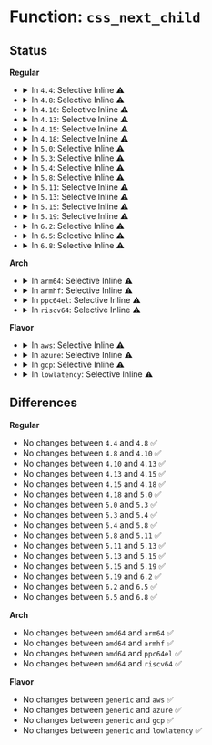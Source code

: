 # Function: <code>css_next_child</code>

## Status
<b>Regular</b>
<ul>
<li>
<details>
<summary>In <code>4.4</code>: Selective Inline ⚠️</summary>

```c
struct cgroup_subsys_state *css_next_child(struct cgroup_subsys_state *pos, struct cgroup_subsys_state *parent);
```

**Collision:** Unique Global

**Inline:** Selective

**Transformation:** False

**Instances:**

```
In kernel/cgroup.c (ffffffff81113ef9)
Location: kernel/cgroup.c:3765
Inline: True
Inline callers:
  - kernel/cgroup.c:rebind_subsystems
  - kernel/cgroup.c:css_rightmost_descendant
  - kernel/cgroup.c:css_next_descendant_post
  - kernel/cgroup.c:css_next_descendant_post
  - kernel/cgroup.c:css_has_online_children
Direct callers:
  - kernel/cgroup.c:css_rightmost_descendant
  - kernel/cgroup.c:css_next_descendant_post
  - kernel/cgroup.c:css_has_online_children
  - kernel/cgroup_freezer.c:freezer_read
  - kernel/cgroup_freezer.c:freezer_read
  - kernel/cpuset.c:cpuset_css_online
  - kernel/cpuset.c:cpuset_css_online
  - mm/memcontrol.c:mem_cgroup_hierarchy_write
  - mm/memcontrol.c:memcg_activate_kmem
```
**Symbols:**

```
ffffffff81116200-ffffffff81116270: css_next_child (STB_GLOBAL)
```
</details>
</li>
<li>
<details>
<summary>In <code>4.8</code>: Selective Inline ⚠️</summary>

```c
struct cgroup_subsys_state *css_next_child(struct cgroup_subsys_state *pos, struct cgroup_subsys_state *parent);
```

**Collision:** Unique Global

**Inline:** Selective

**Transformation:** False

**Instances:**

```
In kernel/cgroup.c (ffffffff8111d935)
Location: kernel/cgroup.c:3954
Inline: True
Inline callers:
  - kernel/cgroup.c:css_has_online_children
  - kernel/cgroup.c:css_rightmost_descendant
  - kernel/cgroup.c:rebind_subsystems
Direct callers:
  - kernel/cgroup.c:css_has_online_children
  - kernel/cgroup.c:css_rightmost_descendant
  - kernel/cgroup_freezer.c:freezer_read
  - kernel/cgroup_freezer.c:freezer_read
  - kernel/cpuset.c:cpuset_css_online
  - kernel/cpuset.c:cpuset_css_online
  - mm/memcontrol.c:mem_cgroup_hierarchy_write
```
**Symbols:**

```
ffffffff8111cc10-ffffffff8111cc80: css_next_child (STB_GLOBAL)
```
</details>
</li>
<li>
<details>
<summary>In <code>4.10</code>: Selective Inline ⚠️</summary>

```c
struct cgroup_subsys_state *css_next_child(struct cgroup_subsys_state *pos, struct cgroup_subsys_state *parent);
```

**Collision:** Unique Global

**Inline:** Selective

**Transformation:** False

**Instances:**

```
In kernel/cgroup.c (ffffffff81125c65)
Location: kernel/cgroup.c:3965
Inline: True
Inline callers:
  - kernel/cgroup.c:css_has_online_children
  - kernel/cgroup.c:css_rightmost_descendant
  - kernel/cgroup.c:rebind_subsystems
Direct callers:
  - kernel/cgroup.c:css_has_online_children
  - kernel/cgroup.c:css_rightmost_descendant
  - kernel/cgroup_freezer.c:freezer_read
  - kernel/cgroup_freezer.c:freezer_read
  - kernel/cpuset.c:cpuset_css_online
  - kernel/cpuset.c:cpuset_css_online
  - mm/memcontrol.c:mem_cgroup_hierarchy_write
```
**Symbols:**

```
ffffffff81124f40-ffffffff81124fb0: css_next_child (STB_GLOBAL)
```
</details>
</li>
<li>
<details>
<summary>In <code>4.13</code>: Selective Inline ⚠️</summary>

```c
struct cgroup_subsys_state *css_next_child(struct cgroup_subsys_state *pos, struct cgroup_subsys_state *parent);
```

**Collision:** Unique Global

**Inline:** Selective

**Transformation:** False

**Instances:**

```
In kernel/cgroup/cgroup.c (ffffffff811279d5)
Location: kernel/cgroup/cgroup.c:3452
Inline: True
Inline callers:
  - kernel/cgroup/cgroup.c:css_has_online_children
  - kernel/cgroup/cgroup.c:css_rightmost_descendant
  - kernel/cgroup/cgroup.c:rebind_subsystems
Direct callers:
  - kernel/cgroup/cgroup.c:css_has_online_children
  - kernel/cgroup/cgroup.c:css_rightmost_descendant
  - kernel/cgroup/freezer.c:freezer_read
  - kernel/cgroup/freezer.c:freezer_read
  - kernel/cgroup/cpuset.c:cpuset_css_online
  - kernel/cgroup/cpuset.c:cpuset_css_online
  - mm/memcontrol.c:mem_cgroup_hierarchy_write
```
**Symbols:**

```
ffffffff81125920-ffffffff8112598c: css_next_child (STB_GLOBAL)
```
</details>
</li>
<li>
<details>
<summary>In <code>4.15</code>: Selective Inline ⚠️</summary>

```c
struct cgroup_subsys_state *css_next_child(struct cgroup_subsys_state *pos, struct cgroup_subsys_state *parent);
```

**Collision:** Unique Global

**Inline:** Selective

**Transformation:** False

**Instances:**

```
In kernel/cgroup/cgroup.c (ffffffff81133de5)
Location: kernel/cgroup/cgroup.c:3821
Inline: True
Inline callers:
  - kernel/cgroup/cgroup.c:css_has_online_children
  - kernel/cgroup/cgroup.c:css_rightmost_descendant
  - kernel/cgroup/cgroup.c:rebind_subsystems
Direct callers:
  - kernel/cgroup/cgroup.c:css_has_online_children
  - kernel/cgroup/cgroup.c:css_rightmost_descendant
  - kernel/cgroup/freezer.c:update_if_frozen
  - kernel/cgroup/freezer.c:update_if_frozen
  - kernel/cgroup/cpuset.c:cpuset_css_online
  - kernel/cgroup/cpuset.c:cpuset_css_online
  - mm/memcontrol.c:mem_cgroup_hierarchy_write
```
**Symbols:**

```
ffffffff81131bf0-ffffffff81131c5c: css_next_child (STB_GLOBAL)
```
</details>
</li>
<li>
<details>
<summary>In <code>4.18</code>: Selective Inline ⚠️</summary>

```c
struct cgroup_subsys_state *css_next_child(struct cgroup_subsys_state *pos, struct cgroup_subsys_state *parent);
```

**Collision:** Unique Global

**Inline:** Selective

**Transformation:** False

**Instances:**

```
In kernel/cgroup/cgroup.c (ffffffff811424e5)
Location: kernel/cgroup/cgroup.c:3858
Inline: True
Inline callers:
  - kernel/cgroup/cgroup.c:css_has_online_children
  - kernel/cgroup/cgroup.c:css_rightmost_descendant
  - kernel/cgroup/cgroup.c:rebind_subsystems
Direct callers:
  - kernel/cgroup/cgroup.c:css_has_online_children
  - kernel/cgroup/cgroup.c:css_rightmost_descendant
  - kernel/cgroup/freezer.c:update_if_frozen
  - kernel/cgroup/freezer.c:update_if_frozen
  - kernel/cgroup/cpuset.c:cpuset_css_online
  - kernel/cgroup/cpuset.c:cpuset_css_online
  - mm/memcontrol.c:mem_cgroup_hierarchy_write
```
**Symbols:**

```
ffffffff81140310-ffffffff8114037f: css_next_child (STB_GLOBAL)
```
</details>
</li>
<li>
<details>
<summary>In <code>5.0</code>: Selective Inline ⚠️</summary>

```c
struct cgroup_subsys_state *css_next_child(struct cgroup_subsys_state *pos, struct cgroup_subsys_state *parent);
```

**Collision:** Unique Global

**Inline:** Selective

**Transformation:** False

**Instances:**

```
In kernel/cgroup/cgroup.c (ffffffff8114df65)
Location: kernel/cgroup/cgroup.c:3922
Inline: True
Inline callers:
  - kernel/cgroup/cgroup.c:css_has_online_children
  - kernel/cgroup/cgroup.c:css_rightmost_descendant
  - kernel/cgroup/cgroup.c:rebind_subsystems
Direct callers:
  - kernel/cgroup/cgroup.c:css_has_online_children
  - kernel/cgroup/cgroup.c:css_rightmost_descendant
  - kernel/cgroup/freezer.c:update_if_frozen
  - kernel/cgroup/freezer.c:update_if_frozen
  - kernel/cgroup/cpuset.c:cpuset_css_online
  - kernel/cgroup/cpuset.c:cpuset_css_online
  - kernel/cgroup/cpuset.c:update_sibling_cpumasks
  - kernel/cgroup/cpuset.c:update_sibling_cpumasks
  - mm/memcontrol.c:mem_cgroup_hierarchy_write
```
**Symbols:**

```
ffffffff8114bd80-ffffffff8114bdef: css_next_child (STB_GLOBAL)
```
</details>
</li>
<li>
<details>
<summary>In <code>5.3</code>: Selective Inline ⚠️</summary>

```c
struct cgroup_subsys_state *css_next_child(struct cgroup_subsys_state *pos, struct cgroup_subsys_state *parent);
```

**Collision:** Unique Global

**Inline:** Selective

**Transformation:** False

**Instances:**

```
In kernel/cgroup/cgroup.c (ffffffff81159d0d)
Location: kernel/cgroup/cgroup.c:4178
Inline: True
Inline callers:
  - kernel/cgroup/cgroup.c:css_has_online_children
  - kernel/cgroup/cgroup.c:css_rightmost_descendant
  - kernel/cgroup/cgroup.c:rebind_subsystems
Direct callers:
  - kernel/cgroup/cgroup.c:css_has_online_children
  - kernel/cgroup/cgroup.c:css_rightmost_descendant
  - kernel/cgroup/legacy_freezer.c:update_if_frozen
  - kernel/cgroup/legacy_freezer.c:update_if_frozen
  - kernel/cgroup/cpuset.c:cpuset_css_online
  - kernel/cgroup/cpuset.c:cpuset_css_online
  - kernel/cgroup/cpuset.c:update_sibling_cpumasks
  - kernel/cgroup/cpuset.c:update_sibling_cpumasks
  - kernel/cgroup/cpuset.c:validate_change
  - kernel/cgroup/cpuset.c:validate_change
  - kernel/cgroup/cpuset.c:validate_change
  - kernel/cgroup/cpuset.c:validate_change
  - mm/memcontrol.c:mem_cgroup_hierarchy_write
```
**Symbols:**

```
ffffffff81157630-ffffffff8115769a: css_next_child (STB_GLOBAL)
```
</details>
</li>
<li>
<details>
<summary>In <code>5.4</code>: Selective Inline ⚠️</summary>

```c
struct cgroup_subsys_state *css_next_child(struct cgroup_subsys_state *pos, struct cgroup_subsys_state *parent);
```

**Collision:** Unique Global

**Inline:** Selective

**Transformation:** False

**Instances:**

```
In kernel/cgroup/cgroup.c (ffffffff8116599d)
Location: kernel/cgroup/cgroup.c:4180
Inline: True
Inline callers:
  - kernel/cgroup/cgroup.c:css_has_online_children
  - kernel/cgroup/cgroup.c:css_rightmost_descendant
  - kernel/cgroup/cgroup.c:rebind_subsystems
Direct callers:
  - kernel/cgroup/cgroup.c:css_has_online_children
  - kernel/cgroup/cgroup.c:css_rightmost_descendant
  - kernel/cgroup/legacy_freezer.c:update_if_frozen
  - kernel/cgroup/legacy_freezer.c:update_if_frozen
  - kernel/cgroup/cpuset.c:cpuset_css_online
  - kernel/cgroup/cpuset.c:cpuset_css_online
  - kernel/cgroup/cpuset.c:update_sibling_cpumasks
  - kernel/cgroup/cpuset.c:update_sibling_cpumasks
  - kernel/cgroup/cpuset.c:validate_change
  - kernel/cgroup/cpuset.c:validate_change
  - kernel/cgroup/cpuset.c:validate_change
  - kernel/cgroup/cpuset.c:validate_change
  - mm/memcontrol.c:mem_cgroup_hierarchy_write
```
**Symbols:**

```
ffffffff811632a0-ffffffff8116330a: css_next_child (STB_GLOBAL)
```
</details>
</li>
<li>
<details>
<summary>In <code>5.8</code>: Selective Inline ⚠️</summary>

```c
struct cgroup_subsys_state *css_next_child(struct cgroup_subsys_state *pos, struct cgroup_subsys_state *parent);
```

**Collision:** Unique Global

**Inline:** Selective

**Transformation:** False

**Instances:**

```
In kernel/cgroup/cgroup.c (ffffffff81176a99)
Location: kernel/cgroup/cgroup.c:4121
Inline: True
Inline callers:
  - kernel/cgroup/cgroup.c:css_has_online_children
  - kernel/cgroup/cgroup.c:css_has_online_children
  - kernel/cgroup/cgroup.c:css_rightmost_descendant
  - kernel/cgroup/cgroup.c:css_rightmost_descendant
  - kernel/cgroup/cgroup.c:cgroup_apply_cftypes
  - kernel/cgroup/cgroup.c:cgroup_apply_cftypes
  - kernel/cgroup/cgroup.c:cgroup_apply_control_disable
  - kernel/cgroup/cgroup.c:cgroup_apply_control_enable
  - kernel/cgroup/cgroup.c:cgroup_propagate_control
  - kernel/cgroup/cgroup.c:cgroup_save_control
  - kernel/cgroup/cgroup.c:cgroup_save_control
  - kernel/cgroup/cgroup.c:cgroup_lock_and_drain_offline
  - kernel/cgroup/cgroup.c:cgroup_update_dfl_csses
  - kernel/cgroup/cgroup.c:rebind_subsystems
Direct callers:
  - kernel/cgroup/cgroup.c:cgroup_apply_control_enable
  - kernel/cgroup/cgroup.c:cgroup_propagate_control
  - kernel/cgroup/cgroup.c:cgroup_update_dfl_csses
  - kernel/cgroup/legacy_freezer.c:update_if_frozen
  - kernel/cgroup/legacy_freezer.c:update_if_frozen
  - kernel/cgroup/cpuset.c:cpuset_css_online
  - kernel/cgroup/cpuset.c:cpuset_css_online
  - kernel/cgroup/cpuset.c:update_sibling_cpumasks
  - kernel/cgroup/cpuset.c:update_sibling_cpumasks
  - kernel/cgroup/cpuset.c:validate_change
  - kernel/cgroup/cpuset.c:validate_change
  - kernel/cgroup/cpuset.c:validate_change
  - kernel/cgroup/cpuset.c:validate_change
  - mm/memcontrol.c:mem_cgroup_hierarchy_write
```
**Symbols:**

```
ffffffff81174560-ffffffff811745ca: css_next_child (STB_GLOBAL)
```
</details>
</li>
<li>
<details>
<summary>In <code>5.11</code>: Selective Inline ⚠️</summary>

```c
struct cgroup_subsys_state *css_next_child(struct cgroup_subsys_state *pos, struct cgroup_subsys_state *parent);
```

**Collision:** Unique Global

**Inline:** Selective

**Transformation:** False

**Instances:**

```
In kernel/cgroup/cgroup.c (ffffffff8117379b)
Location: kernel/cgroup/cgroup.c:4122
Inline: True
Inline callers:
  - kernel/cgroup/cgroup.c:css_has_online_children
  - kernel/cgroup/cgroup.c:css_has_online_children
  - kernel/cgroup/cgroup.c:css_rightmost_descendant
  - kernel/cgroup/cgroup.c:css_rightmost_descendant
  - kernel/cgroup/cgroup.c:cgroup_apply_cftypes
  - kernel/cgroup/cgroup.c:cgroup_apply_cftypes
  - kernel/cgroup/cgroup.c:cgroup_apply_control_disable
  - kernel/cgroup/cgroup.c:cgroup_apply_control_enable
  - kernel/cgroup/cgroup.c:cgroup_propagate_control
  - kernel/cgroup/cgroup.c:cgroup_save_control
  - kernel/cgroup/cgroup.c:cgroup_save_control
  - kernel/cgroup/cgroup.c:cgroup_lock_and_drain_offline
  - kernel/cgroup/cgroup.c:cgroup_update_dfl_csses
  - kernel/cgroup/cgroup.c:rebind_subsystems
Direct callers:
  - kernel/cgroup/cgroup.c:cgroup_apply_control_enable
  - kernel/cgroup/cgroup.c:cgroup_propagate_control
  - kernel/cgroup/cgroup.c:cgroup_update_dfl_csses
  - kernel/cgroup/legacy_freezer.c:update_if_frozen
  - kernel/cgroup/legacy_freezer.c:update_if_frozen
  - kernel/cgroup/cpuset.c:cpuset_css_online
  - kernel/cgroup/cpuset.c:cpuset_css_online
  - kernel/cgroup/cpuset.c:update_sibling_cpumasks
  - kernel/cgroup/cpuset.c:update_sibling_cpumasks
  - kernel/cgroup/cpuset.c:validate_change
  - kernel/cgroup/cpuset.c:validate_change
  - kernel/cgroup/cpuset.c:validate_change
  - kernel/cgroup/cpuset.c:validate_change
```
**Symbols:**

```
ffffffff81171230-ffffffff81171294: css_next_child (STB_GLOBAL)
```
</details>
</li>
<li>
<details>
<summary>In <code>5.13</code>: Selective Inline ⚠️</summary>

```c
struct cgroup_subsys_state *css_next_child(struct cgroup_subsys_state *pos, struct cgroup_subsys_state *parent);
```

**Collision:** Unique Global

**Inline:** Selective

**Transformation:** False

**Instances:**

```
In kernel/cgroup/cgroup.c (ffffffff8117436b)
Location: kernel/cgroup/cgroup.c:4135
Inline: True
Inline callers:
  - kernel/cgroup/cgroup.c:css_has_online_children
  - kernel/cgroup/cgroup.c:css_has_online_children
  - kernel/cgroup/cgroup.c:css_rightmost_descendant
  - kernel/cgroup/cgroup.c:css_rightmost_descendant
  - kernel/cgroup/cgroup.c:cgroup_apply_cftypes
  - kernel/cgroup/cgroup.c:cgroup_apply_cftypes
  - kernel/cgroup/cgroup.c:cgroup_apply_control_disable
  - kernel/cgroup/cgroup.c:cgroup_apply_control_enable
  - kernel/cgroup/cgroup.c:cgroup_propagate_control
  - kernel/cgroup/cgroup.c:cgroup_save_control
  - kernel/cgroup/cgroup.c:cgroup_save_control
  - kernel/cgroup/cgroup.c:cgroup_lock_and_drain_offline
  - kernel/cgroup/cgroup.c:cgroup_update_dfl_csses
  - kernel/cgroup/cgroup.c:rebind_subsystems
Direct callers:
  - kernel/cgroup/cgroup.c:cgroup_apply_control_enable
  - kernel/cgroup/cgroup.c:cgroup_propagate_control
  - kernel/cgroup/cgroup.c:cgroup_update_dfl_csses
  - kernel/cgroup/legacy_freezer.c:update_if_frozen
  - kernel/cgroup/legacy_freezer.c:update_if_frozen
  - kernel/cgroup/cpuset.c:cpuset_css_online
  - kernel/cgroup/cpuset.c:cpuset_css_online
  - kernel/cgroup/cpuset.c:update_sibling_cpumasks
  - kernel/cgroup/cpuset.c:update_sibling_cpumasks
  - kernel/cgroup/cpuset.c:validate_change
  - kernel/cgroup/cpuset.c:validate_change
  - kernel/cgroup/cpuset.c:validate_change
  - kernel/cgroup/cpuset.c:validate_change
```
**Symbols:**

```
ffffffff81171ea0-ffffffff81171f04: css_next_child (STB_GLOBAL)
```
</details>
</li>
<li>
<details>
<summary>In <code>5.15</code>: Selective Inline ⚠️</summary>

```c
struct cgroup_subsys_state *css_next_child(struct cgroup_subsys_state *pos, struct cgroup_subsys_state *parent);
```

**Collision:** Unique Global

**Inline:** Selective

**Transformation:** False

**Instances:**

```
In kernel/cgroup/cgroup.c (ffffffff8119b3fb)
Location: kernel/cgroup/cgroup.c:4310
Inline: True
Inline callers:
  - kernel/cgroup/cgroup.c:css_has_online_children
  - kernel/cgroup/cgroup.c:css_has_online_children
  - kernel/cgroup/cgroup.c:css_rightmost_descendant
  - kernel/cgroup/cgroup.c:css_rightmost_descendant
  - kernel/cgroup/cgroup.c:cgroup_apply_cftypes
  - kernel/cgroup/cgroup.c:cgroup_apply_cftypes
  - kernel/cgroup/cgroup.c:cgroup_apply_control_disable
  - kernel/cgroup/cgroup.c:cgroup_apply_control_enable
  - kernel/cgroup/cgroup.c:cgroup_propagate_control
  - kernel/cgroup/cgroup.c:cgroup_save_control
  - kernel/cgroup/cgroup.c:cgroup_save_control
  - kernel/cgroup/cgroup.c:cgroup_lock_and_drain_offline
  - kernel/cgroup/cgroup.c:cgroup_update_dfl_csses
  - kernel/cgroup/cgroup.c:rebind_subsystems
Direct callers:
  - kernel/cgroup/cgroup.c:cgroup_apply_control_enable
  - kernel/cgroup/cgroup.c:cgroup_propagate_control
  - kernel/cgroup/cgroup.c:cgroup_update_dfl_csses
  - kernel/cgroup/legacy_freezer.c:update_if_frozen
  - kernel/cgroup/legacy_freezer.c:update_if_frozen
  - kernel/cgroup/cpuset.c:cpuset_css_online
  - kernel/cgroup/cpuset.c:cpuset_css_online
  - kernel/cgroup/cpuset.c:update_sibling_cpumasks
  - kernel/cgroup/cpuset.c:update_sibling_cpumasks
  - kernel/cgroup/cpuset.c:validate_change
  - kernel/cgroup/cpuset.c:validate_change
  - kernel/cgroup/cpuset.c:validate_change
  - kernel/cgroup/cpuset.c:validate_change
```
**Symbols:**

```
ffffffff81198950-ffffffff811989b4: css_next_child (STB_GLOBAL)
```
</details>
</li>
<li>
<details>
<summary>In <code>5.19</code>: Selective Inline ⚠️</summary>

```c
struct cgroup_subsys_state *css_next_child(struct cgroup_subsys_state *pos, struct cgroup_subsys_state *parent);
```

**Collision:** Unique Global

**Inline:** Selective

**Transformation:** False

**Instances:**

```
In kernel/cgroup/cgroup.c (ffffffff811cb5f2)
Location: kernel/cgroup/cgroup.c:4321
Inline: True
Inline callers:
  - kernel/cgroup/cgroup.c:css_has_online_children
  - kernel/cgroup/cgroup.c:css_has_online_children
  - kernel/cgroup/cgroup.c:css_rightmost_descendant
  - kernel/cgroup/cgroup.c:css_rightmost_descendant
  - kernel/cgroup/cgroup.c:cgroup_apply_cftypes
  - kernel/cgroup/cgroup.c:cgroup_apply_cftypes
  - kernel/cgroup/cgroup.c:cgroup_apply_control_disable
  - kernel/cgroup/cgroup.c:cgroup_apply_control_enable
  - kernel/cgroup/cgroup.c:cgroup_restore_control
  - kernel/cgroup/cgroup.c:cgroup_propagate_control
  - kernel/cgroup/cgroup.c:cgroup_save_control
  - kernel/cgroup/cgroup.c:cgroup_save_control
  - kernel/cgroup/cgroup.c:cgroup_lock_and_drain_offline
  - kernel/cgroup/cgroup.c:cgroup_update_dfl_csses
  - kernel/cgroup/cgroup.c:rebind_subsystems
Direct callers:
  - kernel/cgroup/cgroup.c:cgroup_apply_control_enable
  - kernel/cgroup/cgroup.c:cgroup_propagate_control
  - kernel/cgroup/cgroup.c:cgroup_update_dfl_csses
  - kernel/cgroup/legacy_freezer.c:update_if_frozen
  - kernel/cgroup/legacy_freezer.c:update_if_frozen
  - kernel/cgroup/cpuset.c:cpuset_css_online
  - kernel/cgroup/cpuset.c:cpuset_css_online
  - kernel/cgroup/cpuset.c:update_sibling_cpumasks
  - kernel/cgroup/cpuset.c:update_sibling_cpumasks
  - kernel/cgroup/cpuset.c:validate_change
  - kernel/cgroup/cpuset.c:validate_change
  - kernel/cgroup/cpuset.c:validate_change
  - kernel/cgroup/cpuset.c:validate_change
```
**Symbols:**

```
ffffffff811c8a70-ffffffff811c8af0: css_next_child (STB_GLOBAL)
```
</details>
</li>
<li>
<details>
<summary>In <code>6.2</code>: Selective Inline ⚠️</summary>

```c
struct cgroup_subsys_state *css_next_child(struct cgroup_subsys_state *pos, struct cgroup_subsys_state *parent);
```

**Collision:** Unique Global

**Inline:** Selective

**Transformation:** False

**Instances:**

```
In kernel/cgroup/cgroup.c (ffffffff8120ea62)
Location: kernel/cgroup/cgroup.c:4518
Inline: True
Inline callers:
  - kernel/cgroup/cgroup.c:css_has_online_children
  - kernel/cgroup/cgroup.c:css_has_online_children
  - kernel/cgroup/cgroup.c:css_rightmost_descendant
  - kernel/cgroup/cgroup.c:css_rightmost_descendant
  - kernel/cgroup/cgroup.c:cgroup_apply_cftypes
  - kernel/cgroup/cgroup.c:cgroup_apply_cftypes
  - kernel/cgroup/cgroup.c:cgroup_apply_control_disable
  - kernel/cgroup/cgroup.c:cgroup_apply_control_enable
  - kernel/cgroup/cgroup.c:cgroup_restore_control
  - kernel/cgroup/cgroup.c:cgroup_propagate_control
  - kernel/cgroup/cgroup.c:cgroup_save_control
  - kernel/cgroup/cgroup.c:cgroup_save_control
  - kernel/cgroup/cgroup.c:cgroup_lock_and_drain_offline
  - kernel/cgroup/cgroup.c:cgroup_update_dfl_csses
  - kernel/cgroup/cgroup.c:rebind_subsystems
Direct callers:
  - kernel/cgroup/cgroup.c:cgroup_apply_control_enable
  - kernel/cgroup/cgroup.c:cgroup_propagate_control
  - kernel/cgroup/cgroup.c:cgroup_update_dfl_csses
  - kernel/cgroup/legacy_freezer.c:update_if_frozen
  - kernel/cgroup/legacy_freezer.c:update_if_frozen
  - kernel/cgroup/cpuset.c:cpuset_hotplug_update_tasks
  - kernel/cgroup/cpuset.c:cpuset_hotplug_update_tasks
  - kernel/cgroup/cpuset.c:cpuset_hotplug_update_tasks
  - kernel/cgroup/cpuset.c:cpuset_hotplug_update_tasks
  - kernel/cgroup/cpuset.c:cpuset_css_online
  - kernel/cgroup/cpuset.c:cpuset_css_online
  - kernel/cgroup/cpuset.c:update_cpumask
  - kernel/cgroup/cpuset.c:update_cpumask
  - kernel/cgroup/cpuset.c:update_cpumask
  - kernel/cgroup/cpuset.c:update_cpumask
  - kernel/cgroup/cpuset.c:update_sibling_cpumasks
  - kernel/cgroup/cpuset.c:update_sibling_cpumasks
  - kernel/cgroup/cpuset.c:update_parent_subparts_cpumask
  - kernel/cgroup/cpuset.c:update_parent_subparts_cpumask
  - kernel/cgroup/cpuset.c:update_parent_subparts_cpumask
  - kernel/cgroup/cpuset.c:update_parent_subparts_cpumask
  - kernel/cgroup/cpuset.c:update_parent_subparts_cpumask
  - kernel/cgroup/cpuset.c:update_parent_subparts_cpumask
  - kernel/cgroup/cpuset.c:validate_change
  - kernel/cgroup/cpuset.c:validate_change
  - kernel/cgroup/cpuset.c:validate_change
  - kernel/cgroup/cpuset.c:validate_change
```
**Symbols:**

```
ffffffff8120baf0-ffffffff8120bb70: css_next_child (STB_GLOBAL)
```
</details>
</li>
<li>
<details>
<summary>In <code>6.5</code>: Selective Inline ⚠️</summary>

```c
struct cgroup_subsys_state *css_next_child(struct cgroup_subsys_state *pos, struct cgroup_subsys_state *parent);
```

**Collision:** Unique Global

**Inline:** Selective

**Transformation:** False

**Instances:**

```
In kernel/cgroup/cgroup.c (ffffffff81224467)
Location: kernel/cgroup/cgroup.c:4495
Inline: True
Inline callers:
  - kernel/cgroup/cgroup.c:css_has_online_children
  - kernel/cgroup/cgroup.c:css_has_online_children
  - kernel/cgroup/cgroup.c:css_rightmost_descendant
  - kernel/cgroup/cgroup.c:css_rightmost_descendant
  - kernel/cgroup/cgroup.c:cgroup_apply_cftypes
  - kernel/cgroup/cgroup.c:cgroup_apply_cftypes
  - kernel/cgroup/cgroup.c:cgroup_apply_control_disable
  - kernel/cgroup/cgroup.c:cgroup_apply_control_enable
  - kernel/cgroup/cgroup.c:cgroup_restore_control
  - kernel/cgroup/cgroup.c:cgroup_propagate_control
  - kernel/cgroup/cgroup.c:cgroup_save_control
  - kernel/cgroup/cgroup.c:cgroup_save_control
  - kernel/cgroup/cgroup.c:cgroup_lock_and_drain_offline
  - kernel/cgroup/cgroup.c:cgroup_update_dfl_csses
  - kernel/cgroup/cgroup.c:rebind_subsystems
Direct callers:
  - kernel/cgroup/cgroup.c:cgroup_apply_control_enable
  - kernel/cgroup/cgroup.c:cgroup_propagate_control
  - kernel/cgroup/cgroup.c:cgroup_update_dfl_csses
  - kernel/cgroup/legacy_freezer.c:update_if_frozen
  - kernel/cgroup/legacy_freezer.c:update_if_frozen
  - kernel/cgroup/cpuset.c:cpuset_hotplug_update_tasks
  - kernel/cgroup/cpuset.c:cpuset_hotplug_update_tasks
  - kernel/cgroup/cpuset.c:cpuset_hotplug_update_tasks
  - kernel/cgroup/cpuset.c:cpuset_hotplug_update_tasks
  - kernel/cgroup/cpuset.c:cpuset_css_online
  - kernel/cgroup/cpuset.c:cpuset_css_online
  - kernel/cgroup/cpuset.c:update_cpumask
  - kernel/cgroup/cpuset.c:update_cpumask
  - kernel/cgroup/cpuset.c:update_cpumask
  - kernel/cgroup/cpuset.c:update_cpumask
  - kernel/cgroup/cpuset.c:update_sibling_cpumasks
  - kernel/cgroup/cpuset.c:update_sibling_cpumasks
  - kernel/cgroup/cpuset.c:update_parent_subparts_cpumask
  - kernel/cgroup/cpuset.c:update_parent_subparts_cpumask
  - kernel/cgroup/cpuset.c:update_parent_subparts_cpumask
  - kernel/cgroup/cpuset.c:update_parent_subparts_cpumask
  - kernel/cgroup/cpuset.c:update_parent_subparts_cpumask
  - kernel/cgroup/cpuset.c:update_parent_subparts_cpumask
  - kernel/cgroup/cpuset.c:validate_change
  - kernel/cgroup/cpuset.c:validate_change
  - kernel/cgroup/cpuset.c:validate_change
  - kernel/cgroup/cpuset.c:validate_change
```
**Symbols:**

```
ffffffff812210f0-ffffffff81221178: css_next_child (STB_GLOBAL)
```
</details>
</li>
<li>
<details>
<summary>In <code>6.8</code>: Selective Inline ⚠️</summary>

```c
struct cgroup_subsys_state *css_next_child(struct cgroup_subsys_state *pos, struct cgroup_subsys_state *parent);
```

**Collision:** Unique Global

**Inline:** Selective

**Transformation:** False

**Instances:**

```
In kernel/cgroup/cgroup.c (ffffffff8123c157)
Location: kernel/cgroup/cgroup.c:4525
Inline: True
Inline callers:
  - kernel/cgroup/cgroup.c:css_has_online_children
  - kernel/cgroup/cgroup.c:css_has_online_children
  - kernel/cgroup/cgroup.c:css_rightmost_descendant
  - kernel/cgroup/cgroup.c:css_rightmost_descendant
  - kernel/cgroup/cgroup.c:cgroup_apply_cftypes
  - kernel/cgroup/cgroup.c:cgroup_apply_cftypes
  - kernel/cgroup/cgroup.c:cgroup_apply_control_disable
  - kernel/cgroup/cgroup.c:cgroup_apply_control_enable
  - kernel/cgroup/cgroup.c:cgroup_restore_control
  - kernel/cgroup/cgroup.c:cgroup_propagate_control
  - kernel/cgroup/cgroup.c:cgroup_save_control
  - kernel/cgroup/cgroup.c:cgroup_save_control
  - kernel/cgroup/cgroup.c:cgroup_lock_and_drain_offline
  - kernel/cgroup/cgroup.c:cgroup_update_dfl_csses
  - kernel/cgroup/cgroup.c:rebind_subsystems
Direct callers:
  - kernel/cgroup/cgroup.c:cgroup_apply_control_enable
  - kernel/cgroup/cgroup.c:cgroup_propagate_control
  - kernel/cgroup/cgroup.c:cgroup_update_dfl_csses
  - kernel/cgroup/legacy_freezer.c:update_if_frozen
  - kernel/cgroup/legacy_freezer.c:update_if_frozen
  - kernel/cgroup/cpuset.c:cpuset_css_online
  - kernel/cgroup/cpuset.c:cpuset_css_online
  - kernel/cgroup/cpuset.c:update_cpumask
  - kernel/cgroup/cpuset.c:update_cpumask
  - kernel/cgroup/cpuset.c:update_sibling_cpumasks
  - kernel/cgroup/cpuset.c:update_sibling_cpumasks
  - kernel/cgroup/cpuset.c:compute_partition_effective_cpumask
  - kernel/cgroup/cpuset.c:compute_partition_effective_cpumask
  - kernel/cgroup/cpuset.c:compute_partition_effective_cpumask
  - kernel/cgroup/cpuset.c:compute_partition_effective_cpumask
  - kernel/cgroup/cpuset.c:update_parent_effective_cpumask
  - kernel/cgroup/cpuset.c:update_parent_effective_cpumask
  - kernel/cgroup/cpuset.c:tasks_nocpu_error
  - kernel/cgroup/cpuset.c:tasks_nocpu_error
  - kernel/cgroup/cpuset.c:tasks_nocpu_error
  - kernel/cgroup/cpuset.c:tasks_nocpu_error
  - kernel/cgroup/cpuset.c:validate_change
  - kernel/cgroup/cpuset.c:validate_change
  - kernel/cgroup/cpuset.c:validate_change
  - kernel/cgroup/cpuset.c:validate_change
```
**Symbols:**

```
ffffffff81238dd0-ffffffff81238e58: css_next_child (STB_GLOBAL)
```
</details>
</li>
</ul>
<b>Arch</b>
<ul>
<li>
<details>
<summary>In <code>arm64</code>: Selective Inline ⚠️</summary>

```c
struct cgroup_subsys_state *css_next_child(struct cgroup_subsys_state *pos, struct cgroup_subsys_state *parent);
```

**Collision:** Unique Global

**Inline:** Selective

**Transformation:** False

**Instances:**

```
In kernel/cgroup/cgroup.c (ffff8000101d7420)
Location: kernel/cgroup/cgroup.c:4180
Inline: True
Inline callers:
  - kernel/cgroup/cgroup.c:css_has_online_children
  - kernel/cgroup/cgroup.c:css_rightmost_descendant
  - kernel/cgroup/cgroup.c:rebind_subsystems
Direct callers:
  - kernel/cgroup/cgroup.c:css_has_online_children
  - kernel/cgroup/cgroup.c:css_rightmost_descendant
  - kernel/cgroup/legacy_freezer.c:update_if_frozen
  - kernel/cgroup/legacy_freezer.c:update_if_frozen
  - kernel/cgroup/cpuset.c:cpuset_css_online
  - kernel/cgroup/cpuset.c:update_sibling_cpumasks
  - kernel/cgroup/cpuset.c:update_sibling_cpumasks
  - kernel/cgroup/cpuset.c:validate_change
  - kernel/cgroup/cpuset.c:validate_change
  - kernel/cgroup/cpuset.c:validate_change
  - kernel/cgroup/cpuset.c:validate_change
  - kernel/cgroup/cpuset.c:validate_change
  - mm/memcontrol.c:mem_cgroup_hierarchy_write
```
**Symbols:**

```
ffff8000101d4a28-ffff8000101d4abc: css_next_child (STB_GLOBAL)
```
</details>
</li>
<li>
<details>
<summary>In <code>armhf</code>: Selective Inline ⚠️</summary>

```c
struct cgroup_subsys_state *css_next_child(struct cgroup_subsys_state *pos, struct cgroup_subsys_state *parent);
```

**Collision:** Unique Global

**Inline:** Selective

**Transformation:** False

**Instances:**

```
In kernel/cgroup/cgroup.c (c041a1ac)
Location: kernel/cgroup/cgroup.c:4180
Inline: True
Inline callers:
  - kernel/cgroup/cgroup.c:css_has_online_children
  - kernel/cgroup/cgroup.c:css_rightmost_descendant
  - kernel/cgroup/cgroup.c:rebind_subsystems
Direct callers:
  - kernel/cgroup/cgroup.c:css_has_online_children
  - kernel/cgroup/cgroup.c:css_rightmost_descendant
  - kernel/cgroup/legacy_freezer.c:freezer_read
  - kernel/cgroup/cpuset.c:cpuset_css_online
  - kernel/cgroup/cpuset.c:update_sibling_cpumasks
  - kernel/cgroup/cpuset.c:update_sibling_cpumasks
  - kernel/cgroup/cpuset.c:validate_change
  - kernel/cgroup/cpuset.c:validate_change
  - kernel/cgroup/cpuset.c:validate_change
  - kernel/cgroup/cpuset.c:validate_change
  - kernel/cgroup/cpuset.c:validate_change
  - mm/memcontrol.c:mem_cgroup_hierarchy_write
```
**Symbols:**

```
c04175cc-c0417654: css_next_child (STB_GLOBAL)
```
</details>
</li>
<li>
<details>
<summary>In <code>ppc64el</code>: Selective Inline ⚠️</summary>

```c
struct cgroup_subsys_state *css_next_child(struct cgroup_subsys_state *pos, struct cgroup_subsys_state *parent);
```

**Collision:** Unique Global

**Inline:** Selective

**Transformation:** False

**Instances:**

```
In kernel/cgroup/cgroup.c (c000000000243c10)
Location: kernel/cgroup/cgroup.c:4180
Inline: True
Inline callers:
  - kernel/cgroup/cgroup.c:css_has_online_children
  - kernel/cgroup/cgroup.c:css_rightmost_descendant
  - kernel/cgroup/cgroup.c:rebind_subsystems
Direct callers:
  - kernel/cgroup/cgroup.c:css_has_online_children
  - kernel/cgroup/cgroup.c:css_rightmost_descendant
  - kernel/cgroup/legacy_freezer.c:update_if_frozen
  - kernel/cgroup/cpuset.c:cpuset_css_online
  - kernel/cgroup/cpuset.c:update_sibling_cpumasks
  - kernel/cgroup/cpuset.c:update_sibling_cpumasks
  - kernel/cgroup/cpuset.c:validate_change
  - kernel/cgroup/cpuset.c:validate_change
  - kernel/cgroup/cpuset.c:validate_change
  - kernel/cgroup/cpuset.c:validate_change
  - kernel/cgroup/cpuset.c:validate_change
  - mm/memcontrol.c:mem_cgroup_hierarchy_write
```
**Symbols:**

```
c000000000240080-c000000000240124: css_next_child (STB_GLOBAL)
```
</details>
</li>
<li>
<details>
<summary>In <code>riscv64</code>: Selective Inline ⚠️</summary>

```c
struct cgroup_subsys_state *css_next_child(struct cgroup_subsys_state *pos, struct cgroup_subsys_state *parent);
```

**Collision:** Unique Global

**Inline:** Selective

**Transformation:** False

**Instances:**

```
In kernel/cgroup/cgroup.c (ffffffe000150596)
Location: kernel/cgroup/cgroup.c:4180
Inline: True
Inline callers:
  - kernel/cgroup/cgroup.c:css_has_online_children
  - kernel/cgroup/cgroup.c:css_rightmost_descendant
  - kernel/cgroup/cgroup.c:rebind_subsystems
Direct callers:
  - kernel/cgroup/cgroup.c:css_has_online_children
  - kernel/cgroup/cgroup.c:css_rightmost_descendant
  - kernel/cgroup/legacy_freezer.c:update_if_frozen
  - kernel/cgroup/legacy_freezer.c:update_if_frozen
  - kernel/cgroup/cpuset.c:cpuset_css_online
  - kernel/cgroup/cpuset.c:update_sibling_cpumasks
  - kernel/cgroup/cpuset.c:update_sibling_cpumasks
  - kernel/cgroup/cpuset.c:validate_change
  - kernel/cgroup/cpuset.c:validate_change
  - kernel/cgroup/cpuset.c:validate_change
  - kernel/cgroup/cpuset.c:validate_change
  - kernel/cgroup/cpuset.c:validate_change
  - mm/memcontrol.c:mem_cgroup_hierarchy_write
```
**Symbols:**

```
ffffffe00014de64-ffffffe00014dee4: css_next_child (STB_GLOBAL)
```
</details>
</li>
</ul>
<b>Flavor</b>
<ul>
<li>
<details>
<summary>In <code>aws</code>: Selective Inline ⚠️</summary>

```c
struct cgroup_subsys_state *css_next_child(struct cgroup_subsys_state *pos, struct cgroup_subsys_state *parent);
```

**Collision:** Unique Global

**Inline:** Selective

**Transformation:** False

**Instances:**

```
In kernel/cgroup/cgroup.c (ffffffff8115dfbd)
Location: kernel/cgroup/cgroup.c:4180
Inline: True
Inline callers:
  - kernel/cgroup/cgroup.c:css_has_online_children
  - kernel/cgroup/cgroup.c:css_rightmost_descendant
  - kernel/cgroup/cgroup.c:rebind_subsystems
Direct callers:
  - kernel/cgroup/cgroup.c:css_has_online_children
  - kernel/cgroup/cgroup.c:css_rightmost_descendant
  - kernel/cgroup/legacy_freezer.c:update_if_frozen
  - kernel/cgroup/legacy_freezer.c:update_if_frozen
  - kernel/cgroup/cpuset.c:cpuset_css_online
  - kernel/cgroup/cpuset.c:cpuset_css_online
  - kernel/cgroup/cpuset.c:update_sibling_cpumasks
  - kernel/cgroup/cpuset.c:update_sibling_cpumasks
  - kernel/cgroup/cpuset.c:validate_change
  - kernel/cgroup/cpuset.c:validate_change
  - kernel/cgroup/cpuset.c:validate_change
  - kernel/cgroup/cpuset.c:validate_change
  - mm/memcontrol.c:mem_cgroup_hierarchy_write
```
**Symbols:**

```
ffffffff8115b8c0-ffffffff8115b92a: css_next_child (STB_GLOBAL)
```
</details>
</li>
<li>
<details>
<summary>In <code>azure</code>: Selective Inline ⚠️</summary>

```c
struct cgroup_subsys_state *css_next_child(struct cgroup_subsys_state *pos, struct cgroup_subsys_state *parent);
```

**Collision:** Unique Global

**Inline:** Selective

**Transformation:** False

**Instances:**

```
In kernel/cgroup/cgroup.c (ffffffff8115129d)
Location: kernel/cgroup/cgroup.c:4180
Inline: True
Inline callers:
  - kernel/cgroup/cgroup.c:css_has_online_children
  - kernel/cgroup/cgroup.c:css_rightmost_descendant
  - kernel/cgroup/cgroup.c:rebind_subsystems
Direct callers:
  - kernel/cgroup/cgroup.c:css_has_online_children
  - kernel/cgroup/cgroup.c:css_rightmost_descendant
  - kernel/cgroup/legacy_freezer.c:update_if_frozen
  - kernel/cgroup/legacy_freezer.c:update_if_frozen
  - kernel/cgroup/cpuset.c:cpuset_css_online
  - kernel/cgroup/cpuset.c:cpuset_css_online
  - kernel/cgroup/cpuset.c:update_sibling_cpumasks
  - kernel/cgroup/cpuset.c:update_sibling_cpumasks
  - kernel/cgroup/cpuset.c:validate_change
  - kernel/cgroup/cpuset.c:validate_change
  - kernel/cgroup/cpuset.c:validate_change
  - kernel/cgroup/cpuset.c:validate_change
  - mm/memcontrol.c:mem_cgroup_hierarchy_write
```
**Symbols:**

```
ffffffff8114ebb0-ffffffff8114ec1a: css_next_child (STB_GLOBAL)
```
</details>
</li>
<li>
<details>
<summary>In <code>gcp</code>: Selective Inline ⚠️</summary>

```c
struct cgroup_subsys_state *css_next_child(struct cgroup_subsys_state *pos, struct cgroup_subsys_state *parent);
```

**Collision:** Unique Global

**Inline:** Selective

**Transformation:** False

**Instances:**

```
In kernel/cgroup/cgroup.c (ffffffff8115bd8d)
Location: kernel/cgroup/cgroup.c:4180
Inline: True
Inline callers:
  - kernel/cgroup/cgroup.c:css_has_online_children
  - kernel/cgroup/cgroup.c:css_rightmost_descendant
  - kernel/cgroup/cgroup.c:rebind_subsystems
Direct callers:
  - kernel/cgroup/cgroup.c:css_has_online_children
  - kernel/cgroup/cgroup.c:css_rightmost_descendant
  - kernel/cgroup/legacy_freezer.c:update_if_frozen
  - kernel/cgroup/legacy_freezer.c:update_if_frozen
  - kernel/cgroup/cpuset.c:cpuset_css_online
  - kernel/cgroup/cpuset.c:cpuset_css_online
  - kernel/cgroup/cpuset.c:update_sibling_cpumasks
  - kernel/cgroup/cpuset.c:update_sibling_cpumasks
  - kernel/cgroup/cpuset.c:validate_change
  - kernel/cgroup/cpuset.c:validate_change
  - kernel/cgroup/cpuset.c:validate_change
  - kernel/cgroup/cpuset.c:validate_change
  - mm/memcontrol.c:mem_cgroup_hierarchy_write
```
**Symbols:**

```
ffffffff81159690-ffffffff811596fa: css_next_child (STB_GLOBAL)
```
</details>
</li>
<li>
<details>
<summary>In <code>lowlatency</code>: Selective Inline ⚠️</summary>

```c
struct cgroup_subsys_state *css_next_child(struct cgroup_subsys_state *pos, struct cgroup_subsys_state *parent);
```

**Collision:** Unique Global

**Inline:** Selective

**Transformation:** False

**Instances:**

```
In kernel/cgroup/cgroup.c (ffffffff81168ea4)
Location: kernel/cgroup/cgroup.c:4180
Inline: True
Inline callers:
  - kernel/cgroup/cgroup.c:css_has_online_children
  - kernel/cgroup/cgroup.c:css_rightmost_descendant
  - kernel/cgroup/cgroup.c:rebind_subsystems
Direct callers:
  - kernel/cgroup/cgroup.c:css_has_online_children
  - kernel/cgroup/cgroup.c:css_rightmost_descendant
  - kernel/cgroup/legacy_freezer.c:update_if_frozen
  - kernel/cgroup/legacy_freezer.c:update_if_frozen
  - kernel/cgroup/cpuset.c:cpuset_css_online
  - kernel/cgroup/cpuset.c:cpuset_css_online
  - kernel/cgroup/cpuset.c:update_sibling_cpumasks
  - kernel/cgroup/cpuset.c:update_sibling_cpumasks
  - kernel/cgroup/cpuset.c:validate_change
  - kernel/cgroup/cpuset.c:validate_change
  - kernel/cgroup/cpuset.c:validate_change
  - kernel/cgroup/cpuset.c:validate_change
  - mm/memcontrol.c:mem_cgroup_hierarchy_write
```
**Symbols:**

```
ffffffff81166700-ffffffff8116676a: css_next_child (STB_GLOBAL)
```
</details>
</li>
</ul>

## Differences
<b>Regular</b>
<ul>
<li>
No changes between <code>4.4</code> and <code>4.8</code> ✅
</li>
<li>
No changes between <code>4.8</code> and <code>4.10</code> ✅
</li>
<li>
No changes between <code>4.10</code> and <code>4.13</code> ✅
</li>
<li>
No changes between <code>4.13</code> and <code>4.15</code> ✅
</li>
<li>
No changes between <code>4.15</code> and <code>4.18</code> ✅
</li>
<li>
No changes between <code>4.18</code> and <code>5.0</code> ✅
</li>
<li>
No changes between <code>5.0</code> and <code>5.3</code> ✅
</li>
<li>
No changes between <code>5.3</code> and <code>5.4</code> ✅
</li>
<li>
No changes between <code>5.4</code> and <code>5.8</code> ✅
</li>
<li>
No changes between <code>5.8</code> and <code>5.11</code> ✅
</li>
<li>
No changes between <code>5.11</code> and <code>5.13</code> ✅
</li>
<li>
No changes between <code>5.13</code> and <code>5.15</code> ✅
</li>
<li>
No changes between <code>5.15</code> and <code>5.19</code> ✅
</li>
<li>
No changes between <code>5.19</code> and <code>6.2</code> ✅
</li>
<li>
No changes between <code>6.2</code> and <code>6.5</code> ✅
</li>
<li>
No changes between <code>6.5</code> and <code>6.8</code> ✅
</li>
</ul>
<b>Arch</b>
<ul>
<li>
No changes between <code>amd64</code> and <code>arm64</code> ✅
</li>
<li>
No changes between <code>amd64</code> and <code>armhf</code> ✅
</li>
<li>
No changes between <code>amd64</code> and <code>ppc64el</code> ✅
</li>
<li>
No changes between <code>amd64</code> and <code>riscv64</code> ✅
</li>
</ul>
<b>Flavor</b>
<ul>
<li>
No changes between <code>generic</code> and <code>aws</code> ✅
</li>
<li>
No changes between <code>generic</code> and <code>azure</code> ✅
</li>
<li>
No changes between <code>generic</code> and <code>gcp</code> ✅
</li>
<li>
No changes between <code>generic</code> and <code>lowlatency</code> ✅
</li>
</ul>

